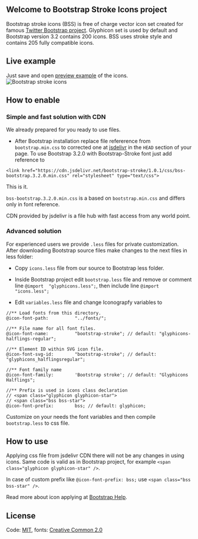 ## Welcome to Bootstrap Stroke Icons project
Bootstrap stroke icons (BSS) is free of charge vector icon set created for famous [Twitter Bootstrap project](https://github.com/twbs/bootstrap). Glyphicon set is used by default and Bootstrap version 3.2 contains 200 icons. BSS uses stroke style and contains 205 fully compatible icons.

 
## Live example
Just save and open <a href="https://raw.githubusercontent.com/HighRobotics/Bootstrap-Stroke/master/preview.html" target="_blank">preview example</a> of the icons.
<br/>
<img src="https://fbcdn-sphotos-d-a.akamaihd.net/hphotos-ak-xap1/t31.0-8/12314675_983440951726447_2033016135636906280_o.png" alt="Bootstrap stroke icons" />

## How to enable

### Simple and fast solution with CDN 

We already prepared for you ready to use files.
* After Bootstrap installation replace file refererence from `bootstrap.min.css` to corrected one at [jsdelivr](`https://github.com/jsdelivr/jsdelivr/tree/master/files/bootstrap-stroke`) in the ```HEAD``` section of your page. To use Bootstrap 3.2.0 with Bootstrap-Stroke font just add reference to

```
<link href="https://cdn.jsdelivr.net/bootstrap-stroke/1.0.1/css/bss-bootstrap.3.2.0.min.css" rel="stylesheet" type="text/css">
```

This is it.

```bss-bootstrap.3.2.0.min.css``` is a based on ```bootstrap.min.css``` and differs only in font reference.

CDN provided by jsdelivr is a file hub with fast access from any world point.

### Advanced solution

For experienced users we provide ```.less``` files for private customization. After downloading Bootstrap source files make changes to the next files in less folder:

* Copy ```icons.less``` file from our source to Bootstrap less folder.

* Inside Bootstrap project edit ```bootstrap.less``` file and remove or comment line ```@import  "glyphicons.less";```, then include line ```@import "icons.less";```

* Edit ```variables.less``` file and change Iconograpfy variables to
```
//** Load fonts from this directory.
@icon-font-path:          "../fonts/";

//** File name for all font files.
@icon-font-name:          "bootstrap-stroke"; // default: "glyphicons-halflings-regular";

//** Element ID within SVG icon file.
@icon-font-svg-id:        "bootstrap-stroke"; // default: "glyphicons_halflingsregular";

//** Font family name
@icon-font-family:        'Bootstrap stroke'; // default: "Glyphicons Halflings";

//** Prefix is used in icons class declaration 
// <span class="glyphicon glyphicon-star">
// <span class="bss bss-star">
@icon-font-prefix:        bss; // default: glyphicon;
```

Customize on your needs the font variables and then compile ```bootstrap.less``` to css file.

## How to use
Applying css file from jsdelivr CDN there will not be any changes in using icons. Same code is valid as in Bootstrap project, for example ```<span class="glyphicon glyphicon-star" />```.

In case of custom prefix like ```@icon-font-prefix: bss;``` use ```<span class="bss bss-star" />```. 

Read more about icon applying at [Bootstrap Help](http://getbootstrap.com/components/).

## License
Code: [MIT](http://opensource.org/licenses/MIT),
fonts: [Creative Common 2.0](http://creativecommons.org/licenses/by/2.0/)



